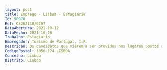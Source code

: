 ```yaml
--- 
layout: post
title: Emprego - Lisboa - Estagiario
Id: 90970
Ref: OE202110/0197
DataAbertura: 2021-10-12
DataFecho: 2021-10-26
Trabalho: Estagiario
Empregador: Turismo de Portugal, I.P.
Descricao: Os candidatos que vierem a ser providos nos lugares postos a concursodesempenharão a atividade de monitorização, controlo e inspeção das entidadesexploradoras de jogos e apostas online, para além das referidas nas normas decompetência expressas no artigo 3.º do Decreto Regulamentar n.º 14 2001, de18 de setembro, e do exercício das competências previstas Decreto Lei n.º129 2012, de 22 de junho, na redação dada pelo Decreto Lei n.º 66 2015, de 29de abril, e das inerentes à formação académica de base.Requisitos específicos da Referência C (para a área de gestão de infraestrutura de tecnologias de informação) – Os candidatos deverão possuir conhecimentos, teóricos e práticos, em i) Ambientes Microsoft (planeamento, implementação e manutenção) ao nível de administração de Sistemas Microsoft Windows Server, Exchange Server, Active Directory, Hyper V, VMware 5.5  ii) Instalação, configuração e troubleshooting de equipamentos de Rede Cisco  iii) Gestão de Redes e Segurança  Conhecimentos em tecnologias de Firewall, VPN iv) Conhecimentos de base de dados Oracle, SQL Server Conhecimentos de administração de SAN (storage area network)  v) Routing e switching vi) Network Security vii) Gestão de projetos de tecnologias de informação, sendo importante serem detentores de Certificações Microsoft, Oracle e Cisco viii) Bases de dados relacionais, nomeadamente Oracle, DB2 e MS SQL Server e de infraestrutura baseada em Cloud Microsoft   Azure e ou Cloud Oracle   Oracle Cloud Infrastructure.
CodigoPostal: 1050-124 LISBOA
Concelho: Lisboa
Distrito: Lisboa
--- 
```

